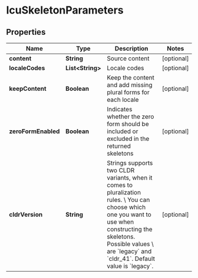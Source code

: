 

# IcuSkeletonParameters

## Properties

Name | Type | Description | Notes
------------ | ------------- | ------------- | -------------
**content** | **String** | Source content |  [optional]
**localeCodes** | **List&lt;String&gt;** | Locale codes |  [optional]
**keepContent** | **Boolean** | Keep the content and add missing plural forms for each locale |  [optional]
**zeroFormEnabled** | **Boolean** | Indicates whether the zero form should be included or excluded in the returned skeletons |  [optional]
**cldrVersion** | **String** | Strings supports two CLDR variants, when it comes to pluralization rules. \\ You can choose which one you want to use when constructing the skeletons. Possible values \\ are &#x60;legacy&#x60; and &#x60;cldr_41&#x60;. Default value is &#x60;legacy&#x60;. |  [optional]



